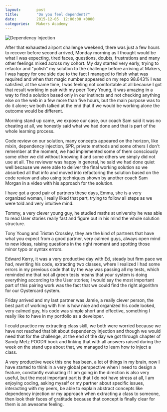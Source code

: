 ```yaml
---
layout:       post
title:        "Do you feel dependent?"
date:         2015-12-05  12:00:00 +0000
categories:   Makers Academy
---
```


<img
  src="https://www.dropbox.com/s/mxhvyi5l5wyhhz5/tdd.jpg?dl=1"
  alt="Dependency Injection">

After that exhausted airport challenge weekend, there was just a few hours to recover before second arrived, Monday morning as I thought would be what I was expecting, tired faces, questions, doubts, frustrations and many other feelings mixed across my cohort. My day started very early, trying to refactor and "polish" my solution to the challenge before arriving at Makers, I was happy for one side due to the fact I managed to finish what was required and when that magic number appeared on my repo 98.643% I was satisfied, at the same time, I was feeling not comfortable at all because I got that result working in pair with my peer Tony Young, it was amazing in a way to find a solution based only in our instincts and not checking anything else on the web in a few more than five hours, but the main purpose was to do it alone; we both talked at the end that if we would be working alone the outcome would be different.

Morning stand up came, we expose our case, our coach Sam said it was no cheating at all, we honestly said what we had done and that is part of the whole learning process.

Code review on our solution, many concepts appeared on the horizon, like mixin, dependency  injection, SPR, private methods and some others I don't remember at the moment, we had implemented some of them consciously some other we did without knowing it and some others we simply did not use at all. The reviewer was happy in general, he said we had done quiet well because we were able to deliver the final working solution so we absorbed all that info and moved into refactoring the solution based on the code review and also using techniques shown by another coach Sam Morgan in a video with his approach for the solution.

I have got a good pair of partners these days, Emma, she is a very organized woman, I really liked that part, trying to follow all steps as we were told and very intuitive mind.

Tommy, a very clever young guy, he studied maths at university he was able to read User stories really fast and figure out in his mind the whole solution structure.

Tony Young and Tristan Crossley, they are the kind of partners that have what you expect from a good partner, very calmed guys, always open mind to new ideas, raising questions in the right moment and spotting those minor typo or syntax errors.

Edward Kerry, it was a very productive day with Ed, steady but firm pace we had, rewriting his code, extracting two classes, where I realized I had some errors in my previous code that by the way was passing all my tests, which reminded me that not all green tests means that your system is doing everything according to the User stories; I would say the most important part of this pairing work was the fact that we could find the right algorithm for our Oystercard system.

Friday arrived and my last partner was Jamie, a really clever person, the best part of working with him is how nice and organized his code looked, very calmed guy, his code was simple short and effective, something I really like to have in my portfolio as a developer.

I could practice my extracting class skill, we both were worried because we have not reached that bit about dependency injection and though we would need that for the challenge, at the end of the day we got through chapter of Sandy Metz POODR book and linking that with all answers raised during the week on the stand ups about that, we managed to learn how to inject a class.

A very productive week this one has been, a lot of things in my brain, now I have started to think in a very global perspective when I need to design a feature, constantly evaluating if I am going in the direction is also very useful, but the most important part is that I do not have stress at all, I am enjoying  coding, asking myself or my partner about specific issues, interacting with my peers, be able to explain abstract concepts like dependency injection or my approach when extracting a class to someone, then look their faces of gratitude because that concept is finally clear for them is an awesome feeling.
